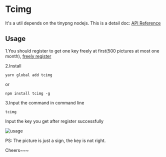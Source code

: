 # Tcimg

It's a util depends on the tinypng nodejs. This is a detail doc:
[API Reference](https://tinypng.com/developers/reference/nodejs)

## Usage

1.You should register to get one key freely at first(500 pictures at most one month),
[freely register](https://tinypng.com/developers)

2.Install

  ```<shell>
  yarn global add tcimg
  ```

  or

  ```<shell>
  npm install tcimg -g
  ```

3.Input the command in command line

```<shell>
tcimg
```

Input the key you get after register successfully

![usage](https://raw.githubusercontent.com/YosefYuan/tinypng-cimg/main/assets/usage.jpg)

PS: The picture is just a sign, the key is not right.

Cheers~~~
